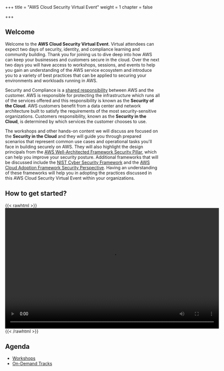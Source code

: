 +++
title = "AWS Cloud Security Virtual Event"
weight = 1
chapter = false

+++

## Welcome

Welcome to the **AWS Cloud Security Virtual Event**. Virtual attendees can expect two days of security, identity, and compliance learning and community building. Thank you for joining us to dive deep into how AWS can keep your businesses and customers secure in the cloud. Over the next two days you will have access to workshops, sessions, and events to help you gain an understanding of the AWS service ecosystem and introduce you to a variety of best practices that can be applied to securing your environments and workloads running in AWS.

Security and Compliance is a [shared responsibility](https://aws.amazon.com/compliance/shared-responsibility-model/) between AWS and the customer. AWS is responsible for protecting the infrastructure which runs all of the services offered and this responsibility is known as the **Security of the Cloud**. AWS customers benefit from a data center and network architecture built to satisfy the requirements of the most security-sensitive organizations. Customers responsibility, known as the **Security in the Cloud**, is determined by which services the customer chooses to use.

The workshops and other hands-on content we will discuss are focused on the **Security in the Cloud** and they will guide you through prepared scenarios that represent common use cases and operational tasks you'll face in building securely on AWS. They will also highlight the design principals from the [AWS Well-Architected Framework Security Pillar](https://d1.awsstatic.com/whitepapers/architecture/AWS-Security-Pillar.pdf), which can help you improve your security posture. Additional frameworks that will be discussed include the [NIST Cyber Security Framework](https://www.nist.gov/cyberframework/online-learning/components-framework) and the [AWS Cloud Adoption Framework Security Perspective](https://d0.awsstatic.com/whitepapers/AWS_CAF_Security_Perspective.pdf). Having an understanding of these frameworks will help you in adopting the practices discussed in this AWS Cloud Security Virtual Event within your organizations.

## How to get started?

{{< rawhtml >}}
<video width="696" height="392" controls>
  <source src="https://d1tqhetmq9f85b.cloudfront.net/downloads/intro.mp4" type="video/mp4">
  Your browser doesn't support video.
</video>
{{< /rawhtml >}}

## Agenda
 
  - [Workshops](/agenda/#workshops) 
  - [On-Demand Tracks](/agenda/#on-demand-tracks)

